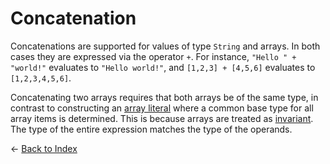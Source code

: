 # Concatenation

Concatenations are supported for values of type `String` and arrays. In both cases they are expressed via the operator `+`. 
For instance, `"Hello " + "world!"` evaluates to `"Hello world!"`, and `[1,2,3] + [4,5,6]` evaluates to `[1,2,3,4,5,6]`.

Concatenating two arrays requires that both arrays be of the same type, in contrast to constructing an [array literal](https://github.com/microsoft/qsharp-language/blob/main/Specifications/Language/3_Expressions/ValueLiterals.md#array-literals) where a common base type for all array items is determined. This is because arrays are treated as [invariant](https://github.com/microsoft/qsharp-language/blob/main/Specifications/Language/4_TypeSystem/SubtypingAndVariance.md#subtyping-and-variance). The type of the entire expression matches the type of the operands.


← [Back to Index](https://github.com/microsoft/qsharp-language/tree/main/Specifications/Language#index)
